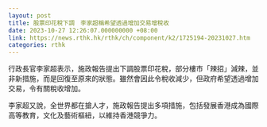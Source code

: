 ```yaml
---
layout: post
title: 股票印花稅下調　李家超稱希望透過增加交易增稅收
date: 2023-10-27 12:26:07.000000000 +08:00
link: https://news.rthk.hk/rthk/ch/component/k2/1725194-20231027.htm
categories: rthk
---
```


行政長官李家超表示，施政報告提出下調股票印花稅，部分樓市「辣招」減辣，並非新措施，而是回復至原來的狀態。雖然會因此令稅收減少，但政府希望透過增加交易，令有關稅收增加。

李家超又說，全世界都在搶人才，施政報告提出多項措施，包括發展香港成為國際高等教育，文化及藝術樞紐，以維持香港競爭力。
